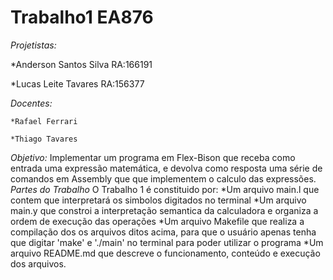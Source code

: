 # Trabalho1 EA876
  
  *Projetistas:* 
  
   *Anderson Santos Silva RA:166191
  
   *Lucas Leite Tavares   RA:156377
  
  *Docentes:*
   
    *Rafael Ferrari
    
    *Thiago Tavares
  *Objetivo:*
  Implementar um programa em Flex-Bison que receba como entrada uma expressão
  matemática, e devolva como resposta uma série de comandos em Assembly que 
  que implementem o calculo das expressões.
  *Partes do Trabalho*
  O Trabalho 1 é constituido por:
   *Um arquivo main.l que contem que interpretará os simbolos digitados no terminal
   *Um arquivo main.y que constroi a interpretação semantica da calculadora e organiza
   a ordem de execução das operações
   *Um arquivo Makefile que realiza a compilação dos os arquivos ditos acima, para que 
   o usuário apenas tenha que digitar 'make' e './main' no terminal para poder utilizar
   o programa
   *Um arquivo README.md que descreve o funcionamento, conteúdo e execução dos arquivos.
